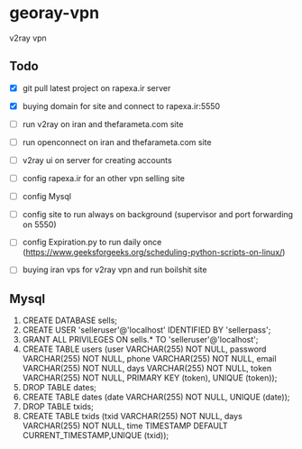 # georay-vpn
v2ray vpn

## Todo

- [x] git pull latest project on rapexa.ir server
- [x] buying domain for site and connect to rapexa.ir:5550

- [ ] run v2ray on iran and thefarameta.com site
- [ ] run openconnect on iran and thefarameta.com site
- [ ] v2ray ui on server for creating accounts
- [ ] config rapexa.ir for an other vpn selling site
- [ ] config Mysql
- [ ] config site to run always on background (supervisor and port forwarding on 5550)
- [ ] config Expiration.py to run daily once (https://www.geeksforgeeks.org/scheduling-python-scripts-on-linux/)
- [ ] buying iran vps for v2ray vpn and run boilshit site

## Mysql 

1. CREATE DATABASE sells;
2. CREATE USER 'selleruser'@'localhost' IDENTIFIED BY 'sellerpass';
3. GRANT ALL PRIVILEGES ON sells.* TO 'selleruser'@'localhost';
4. CREATE TABLE users (user VARCHAR(255) NOT NULL, password VARCHAR(255) NOT NULL, phone VARCHAR(255) NOT NULL, email VARCHAR(255) NOT NULL, days VARCHAR(255) NOT NULL, token VARCHAR(255) NOT NULL, PRIMARY KEY (token), UNIQUE (token));
5. DROP TABLE dates;
6. CREATE TABLE dates (date VARCHAR(255) NOT NULL, UNIQUE (date));
7. DROP TABLE txids;
8. CREATE TABLE txids (txid VARCHAR(255) NOT NULL, days VARCHAR(255) NOT NULL, time TIMESTAMP DEFAULT CURRENT_TIMESTAMP,UNIQUE (txid));